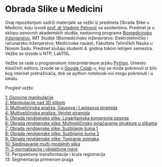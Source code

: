 # Obrada Slike u Medicini

Ovaj repozitorijum sadrži materijale sa vežbi iz predmeta Obrada Slike u Medicini, koju izvodi [prof. dr Vladimir Petrović](https://www.ktios.ftn.uns.ac.rs/profesori/vladimir-petrovic/) sa asistentima. Predmet je u sklopu osnovnih akademskih studija, nastavnog programa [Biomedicinsko inženjerstvo](http://www.ftn.uns.ac.rs/n1467299313/biomedicinsko-inzenjerstvo), IMT Studije (Biomedicinsko inženjerstvo: Elektrotehničko i računarsko inženjerstvo; Medicinske nauke), Fakulteta Tehničkih Nauka u Novom Sadu. Predmet slušaju studenti 4. godina tokom letnjem semestra. Vežbe se izvode u NTP, Lab115L.

Vežbe se rade u programskom interpreterskom jeziku [Python](https://www.python.org/). Umesto klasičnih editora, izvode se u [Google Colab](https://colab.research.google.com/)-u, koji se može pokrenuti iz bilo kog internet pretraživača, dok se python notebook-ovi mogu pokrenuti i u lokalu.

Pregled vežbi:

[1: Osnovne manipulacije](https://github.com/nebojsa-bozanic/OSuM/blob/master/Vezba1%3A%20Osnovne%20manipulacije/README.md)  
[2: Manipulacije nad 3D slikom](https://github.com/nebojsa-bozanic/OSuM/blob/master/Vezba2%3A%20Manipulacije%20nad%203D%20slikom/README.md)  
[3: Multiveličinska analiza: Gausova i Laplasova piramida](https://github.com/nebojsa-bozanic/OSuM/blob/master/Vezba3%3A%20Multiveli%C4%8Dinska%20analiza%3A%20Gausova%20i%20Laplasova%20piramida/README.md)  
[4: Multiveličinska analiza: Vejvlet piramida](https://github.com/nebojsa-bozanic/BMI_OSuM/blob/master/Vezba4%3A%20Multiveli%C4%8Dinska%20analiza%3A%20Vejvlet%20piramida/README.md)  
[5: Obrada rendgenske slike: Logaritamska kompresija opsega](https://github.com/nebojsa-bozanic/BMI_OSuM/blob/master/Vezba5%3A%20Obrada%20rendgenske%20slike%3A%20Logaritamska%20kompresija%20opsega/README.md)  
[6: Obrada rendgenske slike: Multiveličinsko pojačavanje strukture u slikama](https://github.com/nebojsa-bozanic/BMI_OSuM/blob/master/Vezba6%3A%20Obrada%20rendgenske%20slike%3A%20Multiveli%C4%8Dinsko%20poja%C4%8Davanje%20strukture%20u%20slikama/README.md)  
[7: Obrada rendgenske slike: Suzbijanje šuma 1](https://github.com/nebojsa-bozanic/BMI_OSuM/blob/master/Vezba7%3A%20Obrada%20rendgenske%20slike%3A%20Suzbijanje%20%C5%A1uma%201/README.md)  
[8: Obrada rendgenske slike: Suzbijanje šuma 2](https://github.com/nebojsa-bozanic/BMI_OSuM/blob/master/Vezba8%3A%20Obrada%20rendgenske%20slike%3A%20Suzbijanje%20%C5%A1uma%202/README.md)  
[9: Obrada rendgenske slike: Toniranje snimaka](https://github.com/nebojsa-bozanic/BMI_OSuM/blob/master/Vezba9%3A%20Obrada%20rendgenske%20slike%3A%20Toniranje%20snimaka/README.md)  
[10: Sjedinjavanje multi-modalnih slika](https://github.com/nebojsa-bozanic/BMI_OSuM/edit/master/Vezba10%3A%20Sjedinjavanje%20multi-modalnih%20slika/README.md)  
[11: Z-normalizacija i objektivne mere](https://github.com/nebojsa-bozanic/BMI_OSuM/blob/master/Vezba11%3A%20Z-normalizacija%20i%20objektivne%20mere/README.md)  
12: Perspektivne transformacije i kruta registracija  
13: Segmentacija primenom praga  

